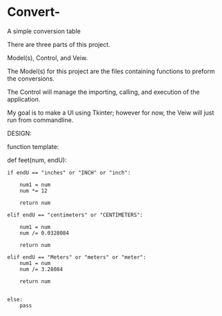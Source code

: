 Convert-
========

A simple conversion table

There are three parts of this project.

Model(s), Control, and Veiw.

The Model(s) for this project are the files containing functions to preform the conversions.

The Control will manage the importing, calling, and execution of the application.

My goal is to make a UI using Tkinter; however for now, the Veiw will just run from commandline.


DESIGN:

function template:


def feet(num, endU):
	
	if endU == "inches" or "INCH" or "inch":
		
		num1 = num
		num *= 12

		return num 

	elif endU == "centimeters" or "CENTIMETERS":
		
		num1 = num
		num /= 0.0328084

		return num 

	elif endU == "Meters" or "meters" or "meter":
		num1 = num
		num /= 3.28084
	
		return num


	else:
		pass


